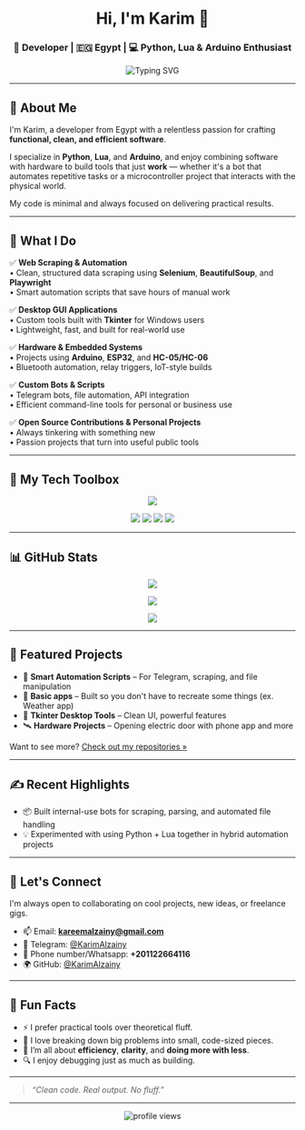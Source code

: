 <h1 align="center">Hi, I'm Karim 👋</h1>
<h3 align="center">🚀 Developer | 🇪🇬 Egypt | 💻 Python, Lua & Arduino Enthusiast</h3>

<p align="center">
  <img src="https://readme-typing-svg.demolab.com?font=Fira+Code&pause=1000&center=true&vCenter=true&width=435&lines=I+build+real-world+tools+and+automation;Fast.+Clean.+Minimalist.;Always+learning%2C+always+building" alt="Typing SVG" />
</p>

---

## 🧠 About Me

I'm Karim, a developer from Egypt with a relentless passion for crafting **functional, clean, and efficient software**.

I specialize in **Python**, **Lua**, and **Arduino**, and enjoy combining software with hardware to build tools that just **work** — whether it's a bot that automates repetitive tasks or a microcontroller project that interacts with the physical world.

My code is minimal and always focused on delivering practical results.

---

## 🔨 What I Do

✅ **Web Scraping & Automation**  
• Clean, structured data scraping using **Selenium**, **BeautifulSoup**, and **Playwright**  
• Smart automation scripts that save hours of manual work

✅ **Desktop GUI Applications**  
• Custom tools built with **Tkinter** for Windows users  
• Lightweight, fast, and built for real-world use

✅ **Hardware & Embedded Systems**  
• Projects using **Arduino**, **ESP32**, and **HC-05/HC-06**  
• Bluetooth automation, relay triggers, IoT-style builds

✅ **Custom Bots & Scripts**  
• Telegram bots, file automation, API integration  
• Efficient command-line tools for personal or business use

✅ **Open Source Contributions & Personal Projects**  
• Always tinkering with something new  
• Passion projects that turn into useful public tools

---

## 🧰 My Tech Toolbox

<p align="center">
  <img src="https://skillicons.dev/icons?i=python,lua,html,arduino,vscode,pycharm,git,github,selenium,windows" />
</p>

<p align="center">
  <img src="https://img.shields.io/badge/OS-Windows%2C%20Linux-blue?style=flat-square&logo=windows&logoColor=white" />
  <img src="https://img.shields.io/badge/Editor-VS%20Code,%20Pycharm%20and%20Kaggle-blue?style=flat-square&logo=visualstudiocode&logoColor=white" />
  <img src="https://img.shields.io/badge/MCU-ESP32%2C%20Arduino-red?style=flat-square&logo=arduino&logoColor=white" />
  <img src="https://img.shields.io/badge/IDE-Thonny%2C%20ArduinoIDE-green?style=flat-square" />
</p>

---

## 📊 GitHub Stats

<p align="center">
  <img src="https://github-readme-stats.vercel.app/api?username=KarimAlzainy&show_icons=true&theme=radical&hide_border=true" />
</p>

<p align="center">
  <img src="https://github-readme-streak-stats.herokuapp.com?user=KarimAlzainy&theme=radical&hide_border=true" />
</p>

<p align="center">
  <img src="https://github-profile-summary-cards.vercel.app/api/cards/profile-details?username=KarimAlzainy&theme=github_dark" />
</p>

---

## 🔗 Featured Projects

- 🧠 **Smart Automation Scripts** – For Telegram, scraping, and file manipulation  
- 🔌 **Basic apps** – Built so you don't have to recreate some things (ex. Weather app)  
- 🧰 **Tkinter Desktop Tools** – Clean UI, powerful features  
- 🛰️ **Hardware Projects** – Opening electric door with phone app and more

Want to see more? [Check out my repositories »](https://github.com/KarimAlzainy)

---

## ✍️ Recent Highlights
  
- 📦 Built internal-use bots for scraping, parsing, and automated file handling  
- 💡 Experimented with using Python + Lua together in hybrid automation projects

---

## 🤝 Let's Connect

I'm always open to collaborating on cool projects, new ideas, or freelance gigs.

- 📫 Email: **kareemalzainy@gmail.com**  
- 💬 Telegram: [@KarimAlzainy](t.me/KarimAlzainy)
- 📱 Phone number/Whatsapp: **+201122664116**
- 🌍 GitHub: [@KarimAlzainy](https://github.com/KarimAlzainy)

---

## 🧭 Fun Facts

- ⚡ I prefer practical tools over theoretical fluff.  
- 🤖 I love breaking down big problems into small, code-sized pieces.  
- 🧩 I’m all about **efficiency**, **clarity**, and **doing more with less**.  
- 🔍 I enjoy debugging just as much as building.

---

> _“Clean code. Real output. No fluff.”_  

---

<p align="center">
  <img src="https://komarev.com/ghpvc/?username=KarimAlzainy&label=Profile%20views&color=0e75b6&style=flat" alt="profile views" />
</p>
